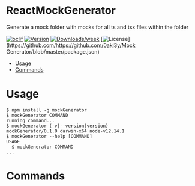 ReactMockGenerator
=============

Generate a mock folder with mocks for all ts and tsx files within the folder

[![oclif](https://img.shields.io/badge/cli-oclif-brightgreen.svg)](https://oclif.io)
[![Version](https://img.shields.io/npm/v/mockGenerator.svg)](https://npmjs.org/package/mockGenerator)
[![Downloads/week](https://img.shields.io/npm/dw/mockGenerator.svg)](https://npmjs.org/package/mockGenerator)
[![License](https://img.shields.io/npm/l/mockGenerator.svg)](https://github.com/https://github.com/0akl3y/Mock Generator/blob/master/package.json)

<!-- toc -->
* [Usage](#usage)
* [Commands](#commands)
<!-- tocstop -->
# Usage
<!-- usage -->
```sh-session
$ npm install -g mockGenerator
$ mockGenerator COMMAND
running command...
$ mockGenerator (-v|--version|version)
mockGenerator/0.1.0 darwin-x64 node-v12.14.1
$ mockGenerator --help [COMMAND]
USAGE
  $ mockGenerator COMMAND
...
```
<!-- usagestop -->
# Commands
<!-- commands -->

<!-- commandsstop -->
